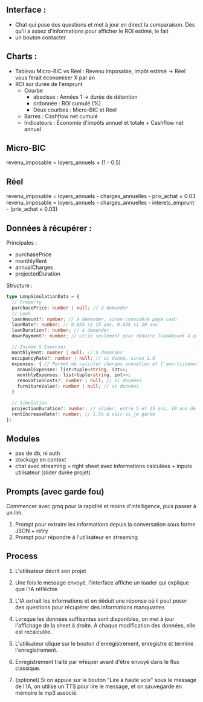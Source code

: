 ## Interface :
- Chat qui pose des questions et met à jour en direct la comparaison. Dès qu'il a assez d'informations pour afficher le ROI estimé, le fait
- un bouton contacter


## Charts :
- Tableau Micro-BIC vs Réel : Revenu imposable, impôt estimé -> Réel vous ferait économiser X par an
- ROI sur durée de l'emprunt 
    - Courbe 
        - abscisse : Années 1 -> durée de détention
        - ordonnée : ROI cumulé (%)
        - Deux courbes : Micro-BIC et Réel
    - Barres : Cashflow net cumulé
    - Indicateurs : Économie d'impôts annuel et totale + Cashflow net annuel


## Micro-BIC
revenu_imposable = loyers_annuels × (1 - 0.5)
## Réel
revenu_imposable = loyers_annuels - charges_annuelles - prix_achat × 0.03
revenu_imposable = loyers_annuels
                   - charges_annuelles
                   - interets_emprunt
                   - (prix_achat × 0.03)


## Données à récupérer :
Principales :
- purchasePrice
- monthlyRent
- annualCharges
- projectedDuration

Structure :
```ts
type LmnpSimulationData = {
  // Property
  purchasePrice: number | null; // à demander
  // Loan
  loanAmount?: number; // à demander, sinon considéré payé cash
  loanRate?: number; // 0.035 si 15 ans, 0.039 si 20 ans
  loanDuration?: number; // à demander
  downPayment?: number; // utile seulement pour déduire loanAmount à partir du purchasePrice ou l'inverse

  // Income & Expenses
  monthlyRent: number | null; // à demander
  occupancyRate?: number | null; // si donné, sinon 1.0
  expenses: { // Permet de calculer charges annuelles et l'amortissement
    annualExpenses: list<tuple<string, int>>;
    monthlyExpenses: list<tuple<string, int>>;
    renovationCosts?: number | null; // si données
    furnitureValue?: number | null; // si données
  } 

  // Simulation
  projectionDuration?: number; // slider, entre 5 et 25 ans, 10 ans de base
  rentIncreaseRate?: number; // 1.5% à voir si je garde
};
```

## Modules
- pas de db, ni auth
- stockage en context
- chat avec streaming + right sheet avec informations calculées + inputs utilisateur (slider durée projet)

## Prompts (avec garde fou)
Commencer avec groq pour la rapidité et moins d'intelligence, puis passer à un llm.
1. Prompt pour extraire les informations depuis la conversation sous forme JSON + retry
2. Prompt pour répondre à l'utilisateur en streaming

## Process
1. L'utilisateur décrit son projet
2. Une fois le message envoyé, l'interface affiche un loader qui explique que l'IA réfléchie
3. L'IA extrait les informations et en déduit une réponse où il peut poser des questions pour récupérer des informations manquantes
4. Lorsque les données suffisantes sont disponibles, on met à jour l'affichage de la sheet à droite. A chaque modification des données, elle est recalculée.

5. L'utilisateur clique sur le bouton d'enregistrement, enregistre et termine l'enregistrement.
6. Enregistrement traité par whisper avant d'être envoyé dans le flux classique.
7. (optionel) Si on appuie sur le bouton "Lire à haute voix" sous le message de l'IA, on utilise un TTS pour lire le message, et on sauvegarde en mémoire le mp3 associé.
